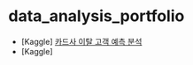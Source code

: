 # data_analysis_portfolio


* [Kaggle] [카드사 이탈 고객 예측 분석](https://github.com/terri1102/data_analysis_portfolio/blob/main/%5Bkaggle%5Dcredit_card_customers.ipynb)
* [Kaggle]
